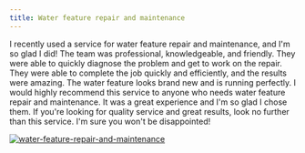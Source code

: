 ```yaml
---
title: Water feature repair and maintenance
---
```


I recently used a service for water feature repair and maintenance, and I'm so glad I did! The team was professional, knowledgeable, and friendly. They were able to quickly diagnose the problem and get to work on the repair. They were able to complete the job quickly and efficiently, and the results were amazing. The water feature looks brand new and is running perfectly. I would highly recommend this service to anyone who needs water feature repair and maintenance. It was a great experience and I'm so glad I chose them. If you're looking for quality service and great results, look no further than this service. I'm sure you won't be disappointed!

[![water-feature-repair-and-maintenance](<https://dabuttonfactory.com/button.png?t=CHECK+SERVICE&f=Noto+Sans-Bold&ts=26&tc=fff&hp=45&vp=20&c=11&bgt=unicolored&bgc=4bd42f>)](<https://www.bark.com/?a_aid=5d2d0e83cdc39>)